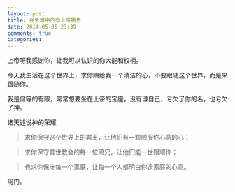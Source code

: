 ```yaml
---
layout: post
title: 在急难中的向上帝祷告
date: 2014-05-05 23:39
comments: true
categories: 
---
```


上帝呀我感谢你，让我可以认识的你大能和权柄。

今天我生活在这个世界上，求你赐给我一个清洁的心，不要跟随这个世界，而是来跟随你。

我是何等的有限，常常想要坐在上帝的宝座，没有谦自己，亏欠了你的名，也亏欠了神。

诸天述说神的荣耀

> 
> 求你保守这个世界上的君王，让他们有一颗顺服你心意的心；

> 求你保守普世教会的每一位弟兄，让他们能一世跟顺你；

> 也求你保守每一个家庭，让每一个人都明白你造家庭的心意。
> 

阿门。





